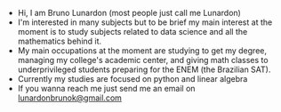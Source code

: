 - Hi, I am Bruno Lunardon (most people just call me Lunardon)
- I'm interested in many subjects but to be brief my main interest at the moment is to study subjects related to data science and all the mathematics behind it.  
- My main occupations at the moment are studying to get my degree, managing my college's academic center, and giving math classes to underprivileged students preparing for the ENEM (the Brazilian SAT).
- Currently my studies are focused on python and linear algebra
- If you wanna reach me just send me an email on lunardonbrunok@gmail.com 

<!---
BrunoLunardon/BrunoLunardon is a ✨ special ✨ repository because its `README.md` (this file) appears on your GitHub profile.
You can click the Preview link to take a look at your changes.
--->
